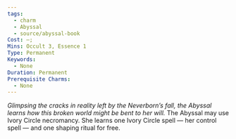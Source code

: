 ```yaml
---
tags:
  - charm
  - Abyssal
  - source/abyssal-book
Cost: —; 
Mins: Occult 3, Essence 1
Type: Permanent
Keywords:
  - None
Duration: Permanent
Prerequisite Charms:
  - None
---
```

*Glimpsing the cracks in reality left by the Neverborn’s fall, the Abyssal learns how this broken world might be bent to her will.*
The Abyssal may use Ivory Circle necromancy. She learns one Ivory Circle spell — her control spell — and one shaping ritual for free.